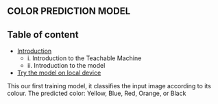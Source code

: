 ## COLOR PREDICTION MODEL
## Table of content
* [Introduction](#intro)
  * i. Introduction to the Teachable Machine
  * ii.  Introduction to the model
* [Try the model on local device](#local_device_installation)

This our first training model, it classifies the input image according to its colour.
The predicted color:
Yellow, Blue, Red, Orange, or Black 
